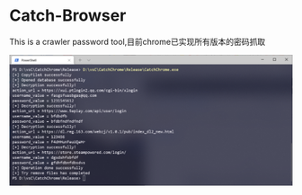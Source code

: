 # Catch-Browser
This is a crawler password tool,目前chrome已实现所有版本的密码抓取

![Image text](https://github.com/SD-XD/Catch-Browser/blob/main/CatchChrome.png)
